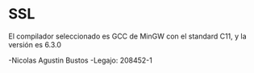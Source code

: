 # SSL

El compilador seleccionado es GCC de MinGW con el standard C11, y la versión es 6.3.0


-Nicolas Agustin Bustos
-Legajo: 208452-1
